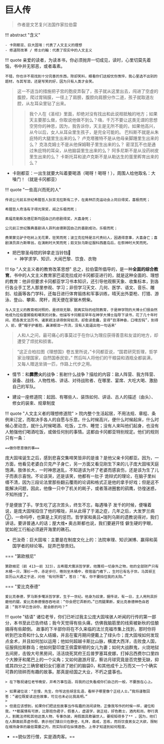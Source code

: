 # 巨人传


> 作者是文艺复兴法国作家拉伯雷


!!! abstract "含义"

    - 卡刚都亚、巨大固埃：代表了人文主义的理想
    - 修道院改革 / 修士约翰：代表了现实中的人文主义

!!! quote 
    亲爱的读者，为读本书，你必须抛弃一切成见，读时，心里切莫先着恼，书中并无邪恶，或者毒素。

    不错，你也许不易找到十分完善的东西，除却笑料，眼看你们这般忧伤憔悴，我心里选不出别的题材，与其写泪，还是写笑的好，因为只有人类才会笑。



> 这一不适当的措施把子宫的胞皮弄裂了，孩子就从这里出去，闯进了空虛的腹腔，爬过胃隔膜，一径上了肩膀，腹腔向肩膀分作二道，孩子就取道左腔，从左耳朵里钻了出来。
>
> >  我个人在《圣经》里面，却绝对没有找出和此说相抵触的地方；如果天主要那么做，你取说他做不到么？嗨，千万不要让这类无谓的思想空劳你的神思，因为，我告诉你，天主是无所不能的，如果他高兴，从今以后，女人从耳朵里生孩子，是完全可能的。
> > 巴科斯不就是从朱庇特的大腿里生出来的么？
> > 卢克塔雅特不是从他母亲脚踵里生出来的么？
> > 克洛克姆士不是从他保姆鞋子里生出来的么？
> > 密涅瓦不也是通过朱庇特的耳朵，从他脑袋里生出来的么？
> > 阿多尼斯不是从没药树皮里生出来的么？
> > 卡斯托耳和波卢克斯不是从勒达生的蛋里孵育出来的么？

- 卡刚都亚：一出生就要大叫着要喝酒（喝呀！喝呀！），周围人给他取名：大嗓门！（就是卡冈都亚）


!!! quote "一些高兴而死的人"

    传说公元前五世纪希腊哲人狄亚戈拉斯有二子，在奥林匹克运动会上同日得奖，喜极而死；
    
    希腊哲人奇洛有子得光荣奖，闻之乐极而死；
    
    素福克勒斯及德尼斯均因自己的悲剧得奖，大喜身死；
    
    公元前三世纪雅典喜剧诗人菲列皮德斯因自己的喜剧成功，乐极而死；
    
    费莱蒙见驴子吃树上无花果，狂笑而死；波立克拉特是古代贵妇人，因遇得意事，大喜身亡；喜剧演员菲力斯蒂翁，在演刷时大笑而死；茹文狄乌斯征服科西嘉岛后，在祭神时大笑而死。


- 把巴黎圣母院的钟拿走当铃铛🔔
    - 神学求学、知识、大闹巴黎、饮食、衣物


!!! tip "人文主义者的教育改革思想"
    总之，拉伯雷所倡导的，是一种**全面的综合教育**。书中的人文主义教育家巴诺克拉成对卡冈都亚进行的，就是这种全面的、理想的教育：他非但要求卡冈都亚学习书本知识，还引导他观察天象、收集标本，到各行各业手工艺人那里参观、学习；非但学习天文、几何、医学、语文、音乐、雕刻、绘画等各门学科，还每日进行体育锻炼和军事训练，晴天出外耍枪、打猎、游泳、登山、攀索、爬杆，雨天便在家锯木劈柴。
    
    与人文主义的教育相对照的，是烦琐无聊、脱离实际的经院教育，于是神学院的大博士们很自然地成为拉伯雷揶揄和嘲笑的对象。他描写卡冈都亚早年在神学大博士指导下读书，花了几十年时间，把各类文法历书、诸家疏注读得倒背如流，却愈读愈蠢，变得“目滞神昏，口嚅舌钝”，到得人 前，便“帽子护着脸，鼻涕眼泪一齐流，没有人能逼出他一句话来〞


> 人和人之问，最可痛心的事莫过于在你认为理应获得善意和友谊的地方，却遭受了烦扰和损害。

> “这正合柏拉图《理想国》卷五里所说，”卡冈都亚说，“国君研究哲理，哲学家治理国家，自然国泰民安。” 然后叫人将他们的干粮袋和酒瓶全都装满，又每人赠送坐骑一匹，作路上代步之用。

- 情节：和**霹雳火**的战争：影射什么战争？描绘的内容：敌人阵营、我方阵营、装备、战线、人物性格、讲话、对待战败者、在哪里、宴席、大吃大喝、激励自己的军队。


- 建设一座修道院：起因、有哪些人、装饰如何、讲话、古人的描述（由头）、修女的装束、规章制度


!!! quote "人文主义者的理想修道院"
    > 院内整个生活起居，不用法规、章程、条例来订定，而取决手各人的自愿与乐意。什么时候高兴，便什么时候起床，什么时候心里动念，就什么时候喝酒、吃饭，工作、睡觉；没有人来叫他们起身，也没有人勉强他们喝酒吃饭，或做任何别的事情。这都由卡冈都亚特别规定。他们的规则只有一条：

    ==做你愿意做的事==

庞大固埃诞生之后，感到悲喜交集啼笑皆非的是谁？是他父亲卡冈都亚。因为，一方面，他看见老婆白贝克产子身亡，另一方面又看见刚生下来的儿子庞大固埃天庭饱满，肢体长大，一时神思迷乱，不知道该为坏了老婆而感哀伤，还是该为生了儿子而表示喜悦。不论该哭，还是该笑，他都有一肚子
诡辩式的理论，在脑子里纠缠不清，因为三段论法里那些翻云覆雨的论调和格式正是他的拿手好戏；但是这不能解决问题，因此，他像一只中了机关的耗子，或者落进圈套的鹞鹰，彷徨迷惑，不知所措了。


于是便放了手。学生吃了这次苦头，终生不忘，每遇嗓子
发千的时候，便嚷着说，是庞大固埃掐住了他的喉咙，并从此得了于渴之症，几年之后，大发罗兰病②，一命吗呼，也算是上天的惩罚。哲学家和奥吕•瑞列乌斯的遗教说得对，我们讲话，要讲普通人的话；屋大维• 奥古斯都也说，我们要避开怪
僻生硬的字眼，犹如舵工行船必须避开海里的礁石。


- 巴汝奇：巨大固埃：主要是在制度文化上的：法院审理、知识渊博、赢得和英国学者的辩论等。 捉弄巴黎贵妇。


=== "第欧根尼"

    第欧根尼（前 413一前 323），古希腊犬儒派哲学家，他蔑视一切身外之物，他的全部财产只有木桶一只，薄衫一件，赤足步行，倦则坐木桶中，夜宿庙门檐下，，生时已有名于世。马其顿王亚历山大遇之于途，问他〝有何所需”，答日：“有，你不要挡住我的太阳。”

=== "爱比克泰德"    

    爱比克泰德，罗马斯多噶派哲学家，生于一世纪。他身为奴隶，据传说，有一日，主人用刑具折磨他的腿，爱比克泰德慢吞吞地说：“你会把它弄断的。”已而腿果断，爱比克泰德神色自若道：“我不早已告诉你，是会断的吗？”




!!! quote "结语"
    诸位老爷，你们已听过我主公庞大固埃骇人听闻的行传的第一部分，本书至此已告终结；我今天觉得有些头痛，仿佛我脑筋里的线索被新秋的佳酿搞得有些颠倒。
    故事的下半部你将在不久来临的法兰克福市集上找到，那时你将听到巴汝奇和什么女人结婚，并且在蜜月期间便戴上了绿头巾；庞大固埃如何发现点金术，并且如何加以运用；他如何超越卡斯比山脉，横渡大西洋，击败食人国，征服佩拉斯群岛；他如何娶印度王佩雷斯顿的女儿为妻；如何大战群鬼，火烧地狱五间房，击毁大号黑房间，活活烧死冥府王后普罗塞耳皮娜，打掉吕西费尔口里四个大獠牙和尾巴上的一个尖角；又如何遨游月官，察访月球究竟是否完整无缺，抑或其四分之三确曾被妇女们塞进了她们的脑袋0，和其他成千上万而又一个个确实可靠的琐碎而有趣的故事。那真是经国之大业，不朽之盛事也。
    
    > 在下敬祝诸位老爷晚安，并希万事包涵，将我的过失看成你们自己的一般，不要放在心上。

    > 如果诸位说：“旦慢，先生，你写这些胡言乱语，看样子哪里像个正经人士。”我将谨敬回答：“诸位既爱读这些故事，可见也未必比我高明。”
    > 
    > 但是应该想到，如果你们把这些故事当作有趣的消闲读物，正像我写作的时候一样，诸位和我，**都属情有可原，比那班伪君子，假善人，虚道学，装正经，好色教士，酒肉和尚，秽行真人，割靴法师和其他这类人物，专事伪装，用假面具欺骗世人，要规矩得多了** 。因为，他们在人群面前弄虚作假，表示他们镇日只在静坐，礼拜，斋戒，苦练，而将饮食男女之大欲，限制在维持身体的最低需要之内，而实际却在纵情酒色，上帝才知道到如何程度。


- ==貌似苦行僧，实是酒肉客。==